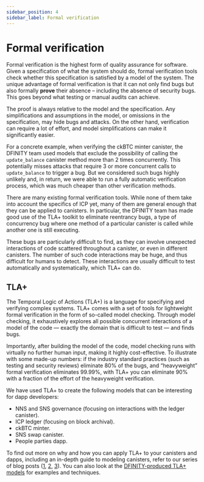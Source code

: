 ```yaml
---
sidebar_position: 4
sidebar_label: Formal verification
---
```

# Formal verification

Formal verification is the highest form of quality assurance for software. Given a specification of what the system should do, formal verification tools check whether this specification is satisfied by a model of the system. The unique advantage of formal verification is that it can not only find bugs but also formally **prove** their absence – including the absence of security bugs. This goes beyond what testing or manual audits can achieve.

The proof is always relative to the model and the specification. Any simplifications and assumptions in the model, or omissions in the specification, may hide bugs and attacks. On the other hand, verification can require a lot of effort, and model simplifications can make it significantly easier.

For a concrete example, when verifying the ckBTC minter canister, the DFINITY team used models that exclude the possibility of calling the `update_balance` canister method more than 2 times concurrently. This potentially misses attacks that require 3 or more concurrent calls to `update_balance` to trigger a bug. But we considered such bugs highly unlikely and, in return, we were able to run a fully automatic verification process, which was much cheaper than other verification methods.

There are many existing formal verification tools. While none of them take into account the specifics of ICP yet, many of them are general enough that they can be applied to canisters. In particular, the DFINITY team has made good use of the TLA+ toolkit to eliminate reentrancy bugs, a type of concurrency bug where one method of a particular canister is called while another one is still executing.

These bugs are particularly difficult to find, as they can involve unexpected interactions of code scattered throughout a canister, or even in different canisters. The number of such code interactions may be huge, and thus difficult for humans to detect. These interactions are usually difficult to test automatically and systematically, which TLA+ can do.

## TLA+

The Temporal Logic of Actions (TLA+) is a language for specifying and verifying complex systems. TLA+ comes with a set of tools for lightweight formal verification in the form of so-called model checking. Through model checking, it exhaustively explores all possible concurrent interactions of a model of the code — exactly the domain that is difficult to test — and finds bugs.

Importantly, after building the model of the code, model checking runs with virtually no further human input, making it highly cost-effective. To illustrate with some made-up numbers: if the industry standard practices (such as testing and security reviews) eliminate 80% of the bugs, and “heavyweight” formal verification eliminates 99.99%, with TLA+ you can eliminate 90% with a fraction of the effort of the heavyweight verification.

We have used TLA+ to create the following models that can be interesting for dapp developers:

- NNS and SNS governance (focusing on interactions with the ledger canister).
- ICP ledger (focusing on block archival).
- ckBTC minter.
- SNS swap canister.
- People parties dapp.

To find out more on why and how you can apply TLA+ to your canisters and dapps, including an in-depth guide to modeling canisters, refer to our series of blog posts ([1](https://medium.com/dfinity/eliminating-smart-contract-bugs-with-tla-e986aeb6da24), [2](https://medium.com/dfinity/weeding-out-the-bugs-with-tla-models-3606045bf24e), [3](https://mynosefroze.com/blog/2023-08-09-tla_for_canisters)). You can also look at the [DFINITY-produced TLA+ models](https://github.com/dfinity/formal-models) for examples and techniques.
